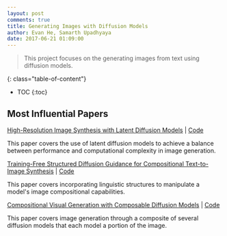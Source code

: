 ```yaml
---
layout: post
comments: true
title: Generating Images with Diffusion Models
author: Evan He, Samarth Upadhyaya
date: 2017-06-21 01:09:00
---
```


> This project focuses on the generating images from text using diffusion models.

<!--more-->

{: class="table-of-content"}

- TOC
    {:toc}

## Most Influential Papers

[High-Resolution Image Synthesis with Latent Diffusion Models]("https://arxiv.org/abs/2112.10752") | [Code]("https://github.com/CompVis/latent-diffusion")

This paper covers the use of latent diffusion models to achieve a balance between performance and computational complexity in image generation.

[Training-Free Structured Diffusion Guidance for Compositional Text-to-Image Synthesis]("https://arxiv.org/abs/2212.05032") | [Code]("https://github.com/shunk031/training-free-structured-diffusion-guidance)

This paper covers incorporating linguistic structures to manipulate a model's image compositional capabilities.

[Compositional Visual Generation with Composable Diffusion Models]("https://arxiv.org/abs/2206.01714") | [Code]("https://github.com/energy-based-model/Compositional-Visual-Generation-with-Composable-Diffusion-Models-PyTorch")

This paper covers image generation through a composite of several diffusion models that each model a portion of the image.